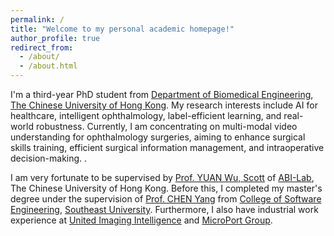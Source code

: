 ```yaml
---
permalink: /
title: "Welcome to my personal academic homepage!"
author_profile: true
redirect_from: 
  - /about/
  - /about.html
---
```


I'm a third-year PhD student from [Department of Biomedical Engineering](https://www.bme.cuhk.edu.hk/new/index.php), [The Chinese University of Hong Kong](https://www.cuhk.edu.hk/chinese/index.html). My research interests include AI for healthcare, intelligent ophthalmology, label-efficient learning, and real-world robustness. Currently, I am concentrating on multi-modal video understanding for ophthalmology surgeries, aiming to enhance surgical skills training, efficient surgical information management, and intraoperative decision-making.
.

I am very fortunate to be supervised by [Prof. YUAN Wu, Scott](https://www.bme.cuhk.edu.hk/yuan/prof_yuan_biography.pdf) of [ABI-Lab](https://www.bme.cuhk.edu.hk/yuan/), The Chinese University of Hong Kong. Before this, I completed my master's degree under the supervision of [Prof. CHEN Yang](https://scholar.google.com/citations?hl=zh-CN&user=LxjxwpgAAAAJ) from [College of Software Engineering](https://ai.seu.edu.cn/), [Southeast University](https://www.seu.edu.cn/). Furthermore, I also have industrial work experience at [United Imaging Intelligence](https://www.uii-ai.com/) and [MicroPort Group](https://www.microport.com.cn/).
